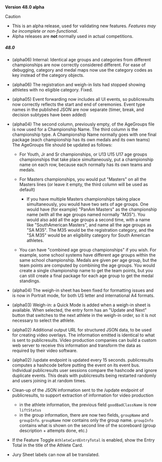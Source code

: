 **Version 48.0 alpha**

> [!CAUTION]
>
> - This is an alpha release, used for validating new features.  *Features may be incomplete or non-functional*.  
> - Alpha releases are **not** normally used in actual competitions.

##### 48.0

- (alpha06) Internal: Identical age groups and categories from different championships are now correctly considered different.  For ease of debugging, category and medal maps now use the category codes as key instead of the category objects.
  
- (alpha06) The registration and weigh-in lists had stopped showing athletes with no eligible category. Fixed.
  
- (alpha05) Event forwarding now includes all UI events, so publicresults now correctly reflects the start and end of ceremonies.  Event type names in the published JSON are now separate (timer, break, and decision subtypes have been added)
  
- (alpha04) The second column, previously empty, of the AgeGroups file is now used for a Championship Name. The third column is the championship type.  A Championship Name normally goes with one final package (each championship has its own medals and its own teams)
  The AgeGroups file should be updated as follows:
  - For Youth, Jr and Sr championships, or U13 U15 U17 age groups championships that take place simultaneously, put a championship name on each row, because each normally has its own teams and medals.

  - For Masters championships, you would put "Masters" on all the Masters lines (or leave it empty, the third column will be used as default)
    - If you have multiple Masters championships taking place simultaneously, you would have two sets of age groups. One would have (for example) "PanAm Masters" as the championship name (with all the age groups named normally "M35").  You would also add all the age groups a second time, with a name like "SouthAmerican Masters", and name all the age groups as "SA M35".  The M35 would be the registration category, and the "SA M35" would be an eligibility category for South American athletes.

  - You can have "combined age group championships" if you wish.  For example, some school systems have different age groups within the same school championship. Medals are given per age group, but the team points are computed by combining the age groups.  You would create a single championship name to get the team points, but you can still create a final package for each age group to get the medal standings.

- (alpha04) The weigh-in sheet has been fixed for formatting issues and is now in Portrait mode, for both US letter and international A4 formats.
- (alpha03) Weigh-in: a Quick Mode is added when a weigh-in sheet is available.  When selected, the entry form has an "Update and Next" button that switches to the next athlete in the weigh-in order, so it is not necessary to select the athlete.

- (alpha02) Additional output URL for structured JSON data, to be used for creating video overlays. The information emitted is identical to what is sent to publicresults.  Video production companies can build a custom web server to receive this information and transform the data as required by their video software.

- (alpha02) /update endpoint is updated every 15 seconds.  publicresults computes a hashcode before putting the event on its event bus. Individual publicresults user sessions compare the hashcode and ignore duplicate events.  This deals with publicresults being restarted randomly and users joining in at random times.

- Clean-up of the JSON information sent to the /update endpoint of publicresults, to support extraction of information for video production
  - in the athlete information, the previous field `goodBadClassName` is now `liftStatus`
  - in the group information, there are now two fields, `groupName` and `groupInfo`.  `groupName` now contains only the group name. `groupInfo` contains what is shown on the second line of the scoreboard (group description + attempts done, etc.) 

- If the Feature Toggle `AthleteCardEntryTotal` is enabled, show the Entry Total in the title of the Athlete Card.
- Jury Sheet labels can now all be translated.

